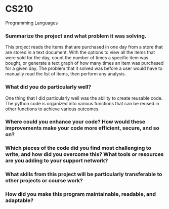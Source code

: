 # CS210
Programming Languages


### Summarize the project and what problem it was solving.
This project reads the items that are purchased in one day from a store that are stored in a text document. With the options to view all the items that were sold for the day, count the number of times a specific item was bought, or generate a text graph of how many times an item was purchased for a given day. The problem that it solved was before a user would have to manually read the list of items, then perform any analysis. 

### What did you do particularly well?
One thing that I did particularly well was the ability to create reusable code. The python code is organized into various functions that can be reused in other functions to achieve various outcomes. 

### Where could you enhance your code? How would these improvements make your code more efficient, secure, and so on?


### Which pieces of the code did you find most challenging to write, and how did you overcome this? What tools or resources are you adding to your support network?


### What skills from this project will be particularly transferable to other projects or course work?


### How did you make this program maintainable, readable, and adaptable?
